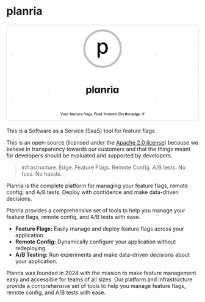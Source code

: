 # planria

<p align="center">
  <img width="1000" src="./docs/assets/open-graph/planria.png" alt="planria logo" />
</p>

This is a Software as a Service (SaaS) tool for feature flags.

This is an open-source (licensed under the [Apache 2.0 license](./LICENSE)) because we believe in
transparency towards our customers and that the things meant for developers should be evaluated
and supported by developers.

> Infrastructure. Edge. Feature Flags. Remote Config.
> A/B tests. No fuss. No hassle.

Planria is the complete platform for managing your feature flags, remote config,
and A/B tests. Deploy with confidence and make data-driven decisions.

Planria provides a comprehensive set of tools to help you manage your feature flags,
remote config, and A/B tests with ease.

- **Feature Flags:** Easily manage and deploy feature flags across your application.
- **Remote Config:** Dynamically configure your application without redeploying.
- **A/B Testing:** Run experiments and make data-driven decisions about your application.

Planria was founded in 2024 with the mission to make feature management easy and accessible
for teams of all sizes. Our platform and infrastructure provide a comprehensive set of tools
to help you manage feature flags, remote config, and A/B tests with ease.
